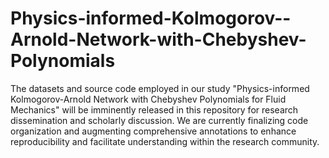 # Physics-informed-Kolmogorov--Arnold-Network-with-Chebyshev-Polynomials

The datasets and source code employed in our study "Physics-informed Kolmogorov-Arnold Network with Chebyshev Polynomials for Fluid Mechanics" will be imminently released in this repository for research dissemination and scholarly discussion. We are currently finalizing code organization and augmenting comprehensive annotations to enhance reproducibility and facilitate understanding within the research community.
